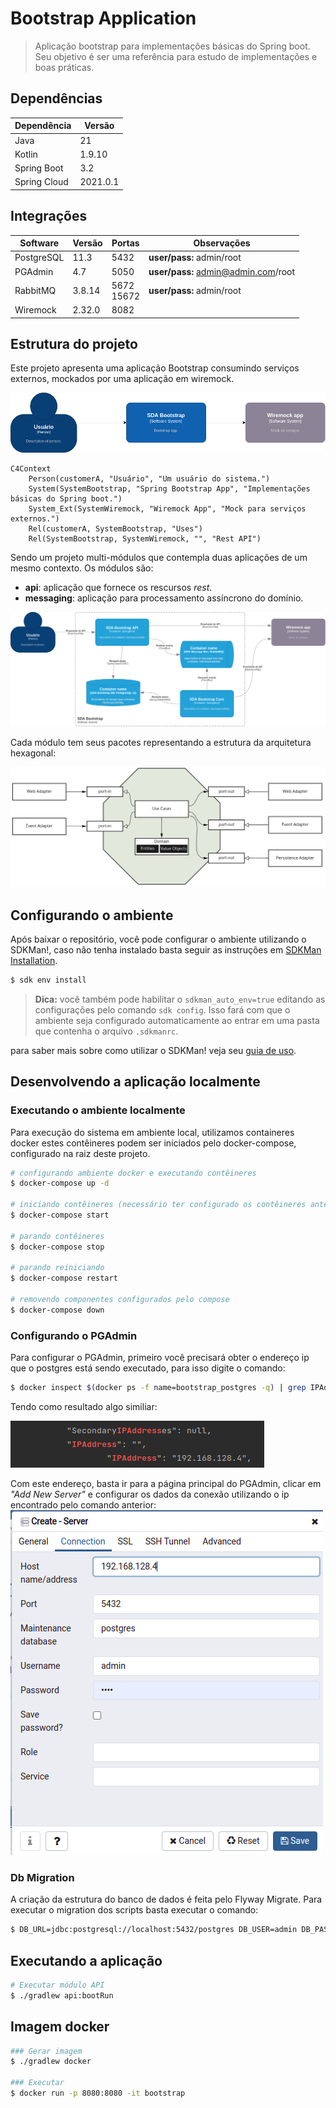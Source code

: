 # Bootstrap Application

> Aplicação bootstrap para implementações básicas do Spring boot. Seu objetivo é 
> ser uma referência para estudo de implementações e boas práticas.

## Dependências
| Dependência  | Versão   |
|--------------|----------|
| Java         | 21       |
| Kotlin       | 1.9.10   |
| Spring Boot  | 3.2      |
| Spring Cloud | 2021.0.1 |

## Integrações
| Software   | Versão | Portas         | Observações                         |
|------------|--------|----------------|-------------------------------------|
| PostgreSQL | 11.3   | 5432           | **user/pass:** admin/root           |
| PGAdmin    | 4.7    | 5050           | **user/pass:** admin@admin.com/root |
| RabbitMQ   | 3.8.14 | 5672<br/>15672 | **user/pass:** admin/root           |
| Wiremock   | 2.32.0 | 8082           |                                     |

## Estrutura do projeto

Este projeto apresenta uma aplicação Bootstrap consumindo serviços externos,
mockados por uma aplicação em wiremock.

![C4L1][6]

``` mermaid
C4Context
    Person(customerA, "Usuário", "Um usuário do sistema.")
    System(SystemBootstrap, "Spring Bootstrap App", "Implementações básicas do Spring boot.")
    System_Ext(SystemWiremock, "Wiremock App", "Mock para serviços externos.")
    Rel(customerA, SystemBootstrap, "Uses")
    Rel(SystemBootstrap, SystemWiremock, "", "Rest API")
```

Sendo um projeto multi-módulos que contempla duas aplicações de um mesmo 
contexto. Os módulos são:
 - **api**: aplicação que fornece os rescursos *rest*. 
 - **messaging**: aplicação para processamento assíncrono do domínio.
 
![C4L2][7]

Cada módulo tem seus pacotes representando a estrutura da arquitetura hexagonal:  

![Arquitetura Hexagonal][5]

## Configurando o ambiente

Após baixar o repositório, você pode configurar o ambiente utilizando o SDKMan!,
caso não tenha instalado basta seguir as instruções em [SDKMan Installation][1].

``` bash
$ sdk env install
```

> **Dica:** você também pode habilitar o `sdkman_auto_env=true` editando as configurações
> pelo comando `sdk config`. Isso fará com que o ambiente seja configurado automaticamente
> ao entrar em uma pasta que contenha o arquivo `.sdkmanrc`.

para saber mais sobre como utilizar o SDKMan! veja seu [guia de uso][2].

## Desenvolvendo a aplicação localmente
### Executando o ambiente localmente

Para execução do sistema em ambiente local, utilizamos containeres docker
estes contêineres podem ser iniciados pelo docker-compose, configurado na 
raiz deste projeto.
``` bash
# configurando ambiente docker e executando contêineres
$ docker-compose up -d

# iniciando contêineres (necessário ter configurado os contêineres anteriormente)
$ docker-compose start

# parando contêineres
$ docker-compose stop

# parando reiniciando
$ docker-compose restart

# removendo componentes configurados pelo compose
$ docker-compose down
```

### Configurando o PGAdmin
Para configurar o PGAdmin, primeiro você precisará obter o endereço ip que 
o postgres está sendo executado, para isso digite o comando:
``` bash
$ docker inspect $(docker ps -f name=bootstrap_postgres -q) | grep IPAddress
```
Tendo como resultado algo similiar:

![resultado][3]

Com este endereço, basta ir para a página principal do PGAdmin, clicar em
*"Add New Server"* e configurar os dados da conexão utilizando o ip encontrado
pelo comando anterior:
![Configuração PGAdmin][4]

### Db Migration
A criação da estrutura do banco de dados é feita pelo Flyway Migrate. Para executar o migration dos scripts basta executar o comando:
``` bash
$ DB_URL=jdbc:postgresql://localhost:5432/postgres DB_USER=admin DB_PASSWORD=root ./gradlew flywayMigrate
```

## Executando a aplicação
``` bash
# Executar módulo API
$ ./gradlew api:bootRun
```

## Imagem docker
``` bash
### Gerar imagem
$ ./gradlew docker

### Executar
$ docker run -p 8080:8080 -it bootstrap
```

[1]: https://sdkman.io/install
[2]: https://sdkman.io/usage
[3]: ./config/assets/images/pg-ipaddress.png
[4]: ./config/assets/images/pgadmin-config.png
[5]: ./config/assets/images/hexagonal-arch.png
[6]: ./config/assets/images/SDABootstrap-C4L1.png
[7]: ./config/assets/images/SDABoostrap-C4L2.png
